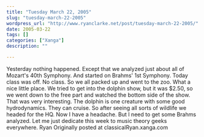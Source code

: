```yaml
---
title: "Tuesday March 22, 2005"
slug: "tuesday-march-22-2005"
wordpress_url: "http://www.ryanclarke.net/post/tuesday-march-22-2005/"
date: 2005-03-22
tags: []
categories: ["Xanga"]
description: ""

---
```


Yesterday nothing happened. Except that we analyzed just about all of Mozart's 40th Symphony. And started on Brahms' 1st Symphony.
 Today class was off. No class. So we all packed up and went to the zoo. What a nice little place. We tried to get into the dolphin show, but it was \$2.50, so we went down to the free part and watched the bottom side of the show. That was very interesting. The dolphin is one creature with some good hydrodynamics. They can cruise. So after seeing all sorts of wildlife we headed for the HQ. Now I have a headache. But I need to get some Brahms analyzed.
 Let me just dedicate this week to music theory geeks everywhere.
 Ryan
Originally posted at classicalRyan.xanga.com

